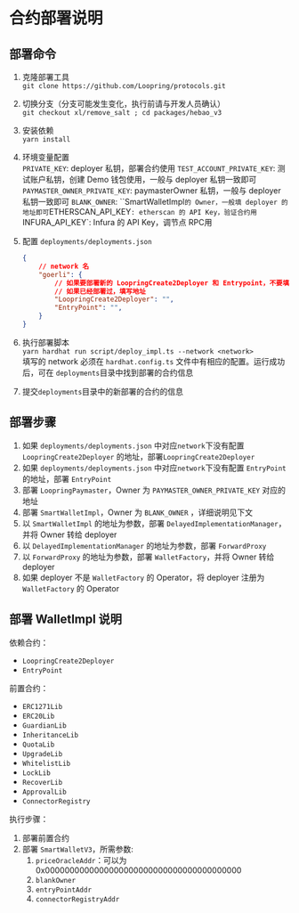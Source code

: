 #  合约部署说明

## 部署命令

1. 克隆部署工具  
   `git clone https://github.com/Loopring/protocols.git`
2. 切换分支（分支可能发生变化，执行前请与开发人员确认）   
   `git checkout xl/remove_salt ; cd packages/hebao_v3`
3. 安装依赖  
   `yarn install`
4. 环境变量配置  
   `PRIVATE_KEY`: deployer 私钥，部署合约使用
   `TEST_ACCOUNT_PRIVATE_KEY`: 测试账户私钥，创建 Demo 钱包使用，一般与 deployer 私钥一致即可
   `PAYMASTER_OWNER_PRIVATE_KEY`: paymasterOwner 私钥，一般与 deployer 私钥一致即可
   `BLANK_OWNER`: ``SmartWalletImpl` 的 Owner，一般填 deployer 的地址即可
   `ETHERSCAN_API_KEY`: etherscan 的 API Key，验证合约用
   `INFURA_API_KEY`: Infura 的 API Key，调节点 RPC用
5. 配置 `deployments/deployments.json`  
    ```json
    {
        // network 名
        "goerli": {
            // 如果要部署新的 LoopringCreate2Deployer 和 Entrypoint，不要填写地址
            // 如果已经部署过，填写地址
            "LoopringCreate2Deployer": "",
            "EntryPoint": "",
        }
    }
    ```

6. 执行部署脚本  
   `yarn hardhat run script/deploy_impl.ts --network <network>`  
   填写的 network 必须在 `hardhat.config.ts` 文件中有相应的配置。运行成功后，可在 `deployments`目录中找到部署的合约信息
7. 提交`deployments`目录中的新部署的合约的信息

## 部署步骤

1. 如果 `deployments/deployments.json` 中对应`network`下没有配置 `LoopringCreate2Deployer` 的地址，部署`LoopringCreate2Deployer`
2. 如果 `deployments/deployments.json` 中对应`network`下没有配置 `EntryPoint` 的地址，部署 `EntryPoint`
3. 部署 `LoopringPaymaster`，Owner 为 `PAYMASTER_OWNER_PRIVATE_KEY` 对应的地址
4. 部署 `SmartWalletImpl`，Owner 为 `BLANK_OWNER` ，详细说明见下文
5. 以 `SmartWalletImpl` 的地址为参数，部署 `DelayedImplementationManager`，并将 Owner 转给 deployer
6. 以 `DelayedImplementationManager` 的地址为参数，部署 `ForwardProxy`
7. 以 `ForwardProxy` 的地址为参数，部署 `WalletFactory`，并将 Owner 转给 deployer
8. 如果 deployer 不是 `WalletFactory` 的 Operator，将 deployer 注册为 `WalletFactory` 的 Operator

## 部署 WalletImpl 说明

依赖合约：
* `LoopringCreate2Deployer`  
* `EntryPoint`  

前置合约：
* `ERC1271Lib`  
* `ERC20Lib`  
* `GuardianLib`  
* `InheritanceLib`  
* `QuotaLib`  
* `UpgradeLib`  
* `WhitelistLib`  
* `LockLib`  
* `RecoverLib`  
* `ApprovalLib`  
* `ConnectorRegistry`  

执行步骤：

1. 部署前置合约
2. 部署 `SmartWalletV3`，所需参数:
   1. `priceOracleAddr`：可以为 0x0000000000000000000000000000000000000000
   2. `blankOwner`
   3. `entryPointAddr`
   4. `connectorRegistryAddr`
